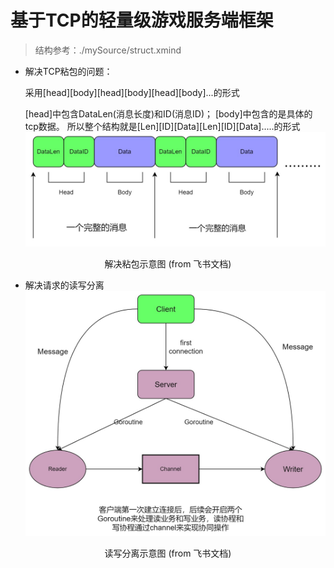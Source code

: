 # 基于TCP的轻量级游戏服务端框架

> 结构参考：./mySource/struct.xmind


- 解决TCP粘包的问题：

    采用[head][body][head][body][head][body]...的形式

    [head]中包含DataLen(消息长度)和ID(消息ID)；
    [body]中包含的是具体的tcp数据。
    所以整个结构就是[Len][ID][Data][Len][ID][Data].....的形式
    ![图片,](./mySource/tcp_pict1.jpg)
<center>解决粘包示意图 (from 飞书文档)</center>

- 解决请求的读写分离
    ![图片](./mySource/read_write_pict2.jpg)
<center>读写分离示意图 (from 飞书文档)</center>
  

